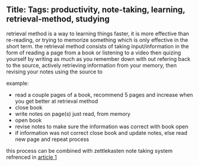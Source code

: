 Title: 
Tags: productivity, note-taking, learning, retrieval-method, studying
---

retrieval method is a way to learning things faster, it is more effective than re-reading, or trying to memorize something which is only effective in the short term. the retrieval method consists of taking input/information in the form of reading a page from a book or listening to a video then quizing yourself by writing as much as you remember down with out refering back to the source, actively retrieving information from your memory, then revising your notes using the source to  

example:
- read a couple pages of a book, recommend 5 pages and increase when you get better at retrieval method
- close book
- write notes on page(s) just read, from memory
- open book 
- revise notes to make sure the information was correct with book open 
- if information was not correct close book and update notes, else read new page and repeat process

this process can be combined with zettlekasten note taking system
refrenced in [article 1](1)

